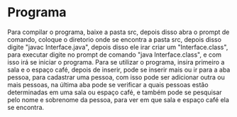 # Programa
Para compilar o programa, baixe a pasta src, depois disso abra o prompt de comando, coloque o diretorio onde se encontra a pasta src, depois disso digite
"javac Interface.java", depois disso ele irar criar um "Interface.class", para executar digite no prompt de comando "java Interface.class", e com isso irá
se iniciar o programa.
Para se utilizar o programa, insira primeiro a sala e o espaço café, depois de inserir, pode se inserir mais ou
ir para a aba pessoa, para cadastrar uma pessoa, com isso pode ser adicionar outra ou mais pessoas, na última aba pode se verificar
a quais pessoas estão determinadas em uma sala ou espaço café, e também pode se pesquisar pelo nome e sobrenome da pessoa, para ver em que sala e espaço café
ela se encontra.
